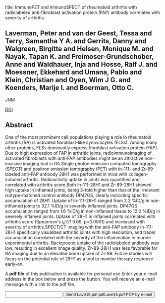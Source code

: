title: ImmunoPET and immunoSPECT of rheumatoid arthritis with radiolabeled anti-fibroblast activation protein (FAP) antibody correlates with severity of arthritis

## Laverman, Peter and van der Geest, Tessa and Terry, Samantha Y A. and Gerrits, Danny and Walgreen, Birgitte and Helsen, Monique M. and Nayak, Tapan K. and Freimoser-Grundschober, Anne and Waldhauer, Inja and Hosse, Ralf J. and Moessner, Ekkehard and Umana, Pablo and Klein, Christian and Oyen, Wim J G. and Koenders, Marije I. and Boerman, Otto C.
JNM

<a href="https://doi.org/10.2967/jnumed.114.152959">DOI</a>

## Abstract
One of the most prominent cell populations playing a role in rheumatoid arthritis (RA) is activated fibroblast-like synoviocytes (FLSs). Among many other proteins, FLSs dominantly express fibroblast activation protein (FAP). Due to high expression of FAP in arthritic joints, radioimmunoimaging of activated fibroblasts with anti-FAP antibodies might be an attractive non-invasive imaging tool in RA.Single photon emission computed tomography (SPECT) and positron emission tomography (PET) with In-111- and Zr-89-labeled anti-FAP antibody 28H1 was performed in mice with collagen-induced arthritis. Radioactivity uptake in joints was quantified and correlated with arthritis score.Both In-111-28H1 and Zr-89-28H1 showed high uptake in inflamed joints, being 3-fold higher than that of the irrelevant isotype-matched control antibody DP47GS, clearly indicating specific accumulation of 28H1. Uptake of In-111-28H1 ranged from 2.2 %ID/g in non-inflamed joints to 32.1 %ID/g in severely inflamed joints. DP47GS accumulation ranged from 1.6 %ID/g in non-inflamed tissue to 12.0 %ID/g in severely inflamed joints. Uptake of 28H1 in inflamed joints correlated with arthritis score (Spearman's ï¿½? 0.69, p<0.0001) and increased with severity of arthritis.SPECT/CT imaging with the anti-FAP antibody In-111-28H1 specifically visualized arthritic joints with high resolution, and tracer accumulation correlated with the severity of the inflammation in murine experimental arthritis. Background uptake of the radiolabeled antibody was low, resulting in excellent image quality. Zr-89-28H1 was less favorable for RA imaging due to an elevated bone uptake of Zr-89. Future studies will focus on the potential role of 28H1 as a tool to monitor therapy response early-on.

A <b>pdf file</b> of this publication is available for personal use.Enter your e-mail address in the box below and press the button. You will receive an e-mail message with a link to the pdf file.
<form action="sender.php">  <input type="text" name="email">  <input type="submit" value="Send Lave15.pdf:pdfLave15.pdf:PDF by e-mail"></form>